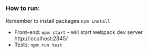 ### How to run:
Remember to install packages `npm install`
- Front-end: `npm start` - will start webpack dev server http://localhost:2345/
- Tests: `npm run test` 